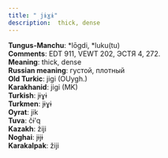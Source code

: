 ```yaml
---
title: " jɨɣɨ"
description:  thick, dense
---
```


<strong>Tungus-Manchu</strong>:  *lōgdi, *luku(tu)<br>
<strong>Comments</strong>:  EDT 911, VEWT 202, ЭСТЯ 4, 272.<br>
<strong>Meaning</strong>:  thick, dense<br>
<strong>Russian meaning</strong>:  густой, плотный<br>
<strong>Old Turkic</strong>:  jigi (OUygh.)<br>
<strong>Karakhanid</strong>:  jigi (MK)<br>
<strong>Turkish</strong>:  jɨɣɨ<br>
<strong>Turkmen</strong>:  jɨɣɨ<br>
<strong>Oyrat</strong>:  jik<br>
<strong>Tuva</strong>:  čɨ'q<br>
<strong>Kazakh</strong>:  žiji<br>
<strong>Noghai</strong>:  jɨjɨ<br>
<strong>Karakalpak</strong>:  žiji<br>


